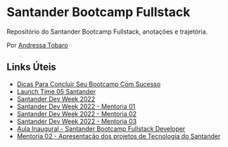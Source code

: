 # **Santander Bootcamp Fullstack**
Repositório do Santander Bootcamp Fullstack, anotações e trajetória.

Por [Andressa Tobaro](https://www.linkedin.com/in/andressa-tobaro-130383231)

## Links Úteis
- [Dicas Para Concluir Seu Bootcamp Com Sucesso](https://web.dio.me/articles/5-dicas-para-concluir-seu-bootcamp?page=1&order=oldest)
- [Launch Time 05 Santander](https://www.youtube.com/watch?v=wIqkpWmqnWk)
- [Santander Dev Week 2022](https://www.youtube.com/watch?v=x6UpUoGhDUE&t=3196s)
- [Santander Dev Week 2022 - Mentoria 01](https://www.youtube.com/watch?v=vr7vJ1E9Q0I&t=397s)
- [Santander Dev Week 2022 - Mentoria 02](https://www.youtube.com/watch?v=4Qwve5A6dRU&t=2s)
- [Santander Dev Week 2022 - Mentoria 03](https://www.youtube.com/watch?v=Q8gnBEaoqQc)
- [Aula Inaugural - Santander Bootcamp Fullstack Developer](https://www.youtube.com/watch?v=mVmzdqa79dE&t=2347s)
- [Mentoria 02 - Apresentação dos projetos de Tecnologia do Santander](https://www.youtube.com/watch?v=15fET57MB54)
